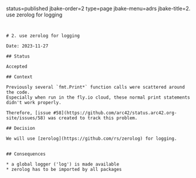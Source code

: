 status=published
jbake-order=2
type=page
jbake-menu=adrs
jbake-title=2. use zerolog for logging
~~~~~~


# 2. use zerolog for logging

Date: 2023-11-27

## Status

Accepted

## Context

Previously several `fmt.Print*` function calls were scattered around the code.
Especially when run in the fly.io cloud, these normal print statements didn't work properly.

Therefore, [issue #58](https://github.com/arc42/status.arc42.org-site/issues/58) was created to track this problem.

## Decision

We will use [zerolog](https://github.com/rs/zerolog) for logging.


## Consequences

* a global logger ('log') is made available 
* zerolog has to be imported by all packages
